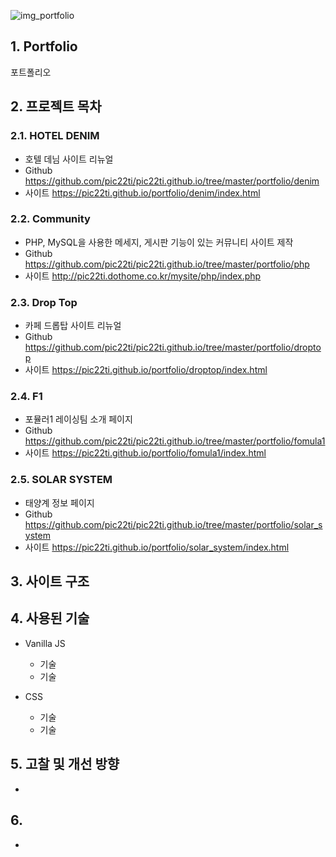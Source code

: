 ![img_portfolio](/img.png)

## 1. Portfolio
포트폴리오

## 2. 프로젝트 목차
### 2.1. HOTEL DENIM 
  * 호텔 데님 사이트 리뉴얼
  * Github <https://github.com/pic22ti/pic22ti.github.io/tree/master/portfolio/denim>
  * 사이트 <https://pic22ti.github.io/portfolio/denim/index.html>
  
### 2.2. Community
  * PHP, MySQL을 사용한 메세지, 게시판 기능이 있는 커뮤니티 사이트 제작
  * Github <https://github.com/pic22ti/pic22ti.github.io/tree/master/portfolio/php>
  * 사이트 <http://pic22ti.dothome.co.kr/mysite/php/index.php>
  
### 2.3. Drop Top
  * 카페 드롭탑 사이트 리뉴얼
  * Github <https://github.com/pic22ti/pic22ti.github.io/tree/master/portfolio/droptop>
  * 사이트 <https://pic22ti.github.io/portfolio/droptop/index.html>

### 2.4. F1
  * 포뮬러1 레이싱팀 소개 페이지
  * Github <https://github.com/pic22ti/pic22ti.github.io/tree/master/portfolio/fomula1>
  * 사이트 <https://pic22ti.github.io/portfolio/fomula1/index.html>

### 2.5. SOLAR SYSTEM
  * 태양계 정보 페이지
  * Github <https://github.com/pic22ti/pic22ti.github.io/tree/master/portfolio/solar_system>
  * 사이트 <https://pic22ti.github.io/portfolio/solar_system/index.html>

## 3. 사이트 구조

## 4. 사용된 기술
* Vanilla JS
  - 기술
  - 기술

* CSS
  - 기술
  - 기술

## 5. 고찰 및 개선 방향
* 

## 6. 
* 
